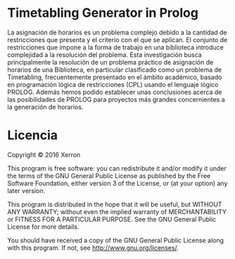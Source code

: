 # Timetabling Generator in Prolog

La asignación de horarios es un problema complejo debido a la cantidad de restricciones que presenta y el criterio con el que se aplican. El conjunto de restricciones que impone a la forma de trabajo en una biblioteca introduce complejidad a la resolución del problema.
Esta investigación busca principalmente la resolución de un problema práctico de asignación de horarios de una Biblioteca, en particular clasificado  como  un  problema  de Timetabling,  frecuentemente  presentado  en  el  ámbito  académico, basado en programación lógica de restricciones (CPL) usando el lenguaje lógico PROLOG. Además hemos podido establecer unas conclusiones acerca de las posibilidades de PROLOG para proyectos más grandes concernientes a la generación de horarios.

# Licencia

Copyright © 2016 Xerron

This program is free software: you can redistribute it and/or modify
it under the terms of the GNU General Public License as published by
the Free Software Foundation, either version 3 of the License, or
(at your option) any later version.

This program is distributed in the hope that it will be useful,
but WITHOUT ANY WARRANTY; without even the implied warranty of
MERCHANTABILITY or FITNESS FOR A PARTICULAR PURPOSE.  See the
GNU General Public License for more details.

You should have received a copy of the GNU General Public License
along with this program.  If not, see <http://www.gnu.org/licenses/>.



